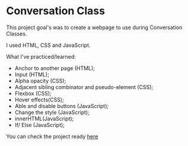 # Conversation Class

This project goal's was to create a webpage to use during Conversation Classes.

I used HTML, CSS and JavaScript.

What I've practiced/learned:
- Anchor to another page (HTML);
- Input (HTML);
- Alpha opacity (CSS);
- Adjacent sibling combinator and pseudo-element (CSS);
- Flexbox (CSS);
- Hover effects(CSS);
- Able and disable buttons (JavaScript);
- Change the style (JavaScript);
- innerHTML(JavaScript);
- If/ Else (JavaScript);


You can check the project ready [here](https://yasmingsdm.github.io/ConversationClass/)
